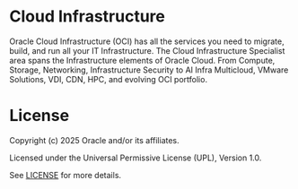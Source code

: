 # Cloud Infrastructure

Oracle Cloud Infrastructure (OCI) has all the services you need to migrate, build, and run all your IT Infrastructure. The Cloud Infrastructure Specialist area spans the Infrastructure elements of Oracle Cloud. From Compute, Storage, Networking, Infrastructure Security to AI Infra Multicloud, VMware Solutions, VDI, CDN, HPC, and evolving OCI portfolio.

# License

Copyright (c) 2025 Oracle and/or its affiliates.

Licensed under the Universal Permissive License (UPL), Version 1.0.

See [LICENSE](https://github.com/oracle-devrel/technology-engineering/blob/main/LICENSE) for more details.